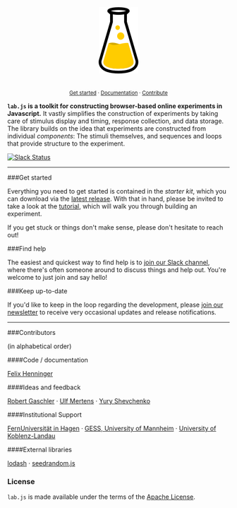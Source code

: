 <div align="center">
  <img src="docs/ci/flask_s.png">
</div><br>

<p align="center">
  <small>
    <a href="https://labjs.readthedocs.io/en/stable/tutorial/index.html">Get started</a> ·
    <a href="https://labjs.readthedocs.io/en/stable/">Documentation</a> ·
    <a href="https://labjs.readthedocs.io/en/stable/meta/contribute.html">Contribute</a>
  </small>
</p>

**`lab.js` is a toolkit for constructing browser-based online experiments in
Javascript.** It vastly simplifies the construction of experiments by taking
care of stimulus display and timing, response collection, and data storage. The
library builds on the idea that experiments are constructed from individual
*components*: The stimuli themselves, and sequences and loops that provide
structure to the experiment.

[![Slack Status](https://slackin-nmbrcrnchrs.herokuapp.com/badge.svg)](https://slackin-nmbrcrnchrs.herokuapp.com/)

----

###Get started

Everything you need to get started is contained in the *starter kit*, which you
can download via the [latest
release](https://github.com/FelixHenninger/lab.js/releases/latest). With that in
hand, please be invited to take a look at the
[tutorial](https://labjs.readthedocs.io/en/stable/tutorial/index.html), which
will walk you through building an experiment.

If you get stuck or things don't make sense, please don't hesitate to reach out!

###Find help

The easiest and quickest way to find help is to [join our Slack
channel](https://slackin-nmbrcrnchrs.herokuapp.com/), where there's often
someone around to discuss things and help out. You're welcome to just join and
say hello!

###Keep up-to-date

If you'd like to keep in the loop regarding the development, please [join our
newsletter](http://eepurl.com/co0K9r) to receive very occasional updates and
release notifications.

----

###Contributors

(in alphabetical order)

####Code / documentation

[Felix Henninger](http://felixhenninger.com)

####Ideas and feedback

[Robert Gaschler](https://www.fernuni-hagen.de/psychologie/psychologisches_institut/about_institute/departments/app_lme/staff/rgaschler/) ·
[Ulf Mertens](http://www.psychologie.uni-heidelberg.de/ae/meth/team/mertens/) ·
[Yury Shevchenko](http://yuryshevchenko.com/)

####Institutional Support

[FernUniversität in Hagen](https://www.fernuni-hagen.de/psychologie/psychologisches_institut/about_institute/departments/app_lme/) ·
[GESS, University of Mannheim](http://gess.uni-mannheim.de/) ·
[University of Koblenz-Landau](https://www.cognition.uni-landau.de/)

####External libraries

[lodash](https://lodash.com/) ·
[seedrandom.js](https://github.com/davidbau/seedrandom)

### License

`lab.js` is made available under the terms of the [Apache License](/license).
